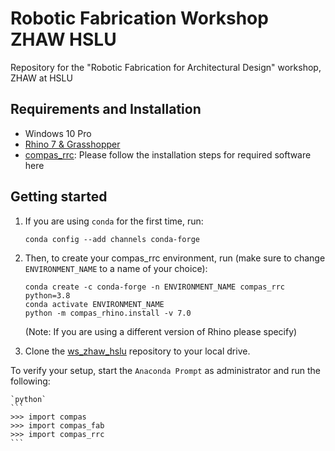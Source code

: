 # Robotic Fabrication Workshop ZHAW HSLU

Repository for the "Robotic Fabrication for Architectural Design" workshop, ZHAW at HSLU

## Requirements and Installation

* Windows 10 Pro
* [Rhino 7 & Grasshopper](https://www.rhino3d.com/download)
* [compas_rrc](https://github.com/compas-rrc/compas_rrc_start#installation): Please follow the installation steps for required software here


## Getting started

1. If you are using `conda` for the first time, run:

    ```
    conda config --add channels conda-forge
    ```
    
2. Then, to create your compas_rrc environment, run (make sure to change ``ENVIRONMENT_NAME`` to a name of your choice):

    ```
    conda create -c conda-forge -n ENVIRONMENT_NAME compas_rrc python=3.8
    conda activate ENVIRONMENT_NAME
    python -m compas_rhino.install -v 7.0
    ```
    (Note: If you are using a different version of Rhino please specify)  

3. Clone the [ws_zhaw_hslu](https://github.com/DavidJenny/ws_zhaw_hslu) repository to your local drive.


To verify your setup, start the ``Anaconda Prompt`` as administrator and run the following:

    `python`
    ```
    >>> import compas
    >>> import compas_fab
    >>> import compas_rrc
    ```
